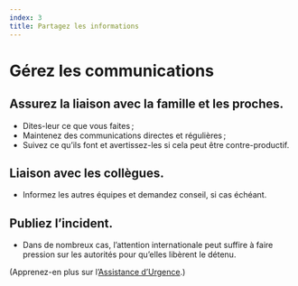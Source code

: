 ```yaml
---
index: 3
title: Partagez les informations
---
```

# Gérez les communications

## Assurez la liaison avec la famille et les proches.

*   Dites-leur ce que vous faites ;
*   Maintenez des communications directes et régulières ;
*   Suivez ce qu’ils font et avertissez-les si cela peut être contre-productif.

## Liaison avec les collègues.

*   Informez les autres équipes et demandez conseil, si cas échéant.

## Publiez l’incident.

*   Dans de nombreux cas, l’attention internationale peut suffire à faire pression sur les autorités pour qu’elles libèrent le détenu.

(Apprenez-en plus sur l’[Assistance d’Urgence](umbrella://emergency-support).)